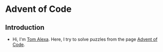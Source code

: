# Advent of Code

## Introduction
- Hi, I'm [Tom Alexa](https://github.com/tom-alexa). Here, I try to solve puzzles from the page [Advent of Code](https://adventofcode.com/).
